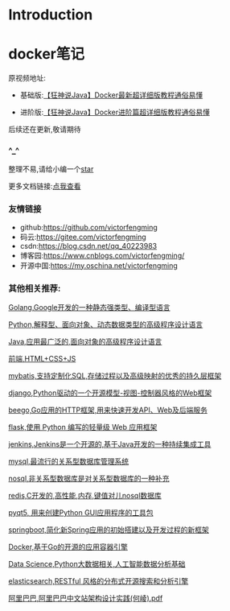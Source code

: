# Introduction

# docker笔记

原视频地址:


- 基础版:[【狂神说Java】Docker最新超详细版教程通俗易懂](https://www.bilibili.com/video/BV1og4y1q7M4?from=search&seid=282651075758888283)


- 进阶版:[【狂神说Java】Docker进阶篇超详细版教程通俗易懂](https://www.bilibili.com/video/BV1kv411q7Qc?from=search&seid=282651075758888283)


后续还在更新,敬请期待


### ^_^
整理不易,请给小编一个[star](https://gitee.com/victorfengming/course)

更多文档链接:[点我查看](http://victorfengming.gitee.io/course)


### 友情链接

- github:https://github.com/victorfengming
- 码云:https://gitee.com/victorfengming
- csdn:https://blog.csdn.net/qq_40223983
- 博客园:https://www.cnblogs.com/victorfengming/
- 开源中国:https://my.oschina.net/victorfengming



### 其他相关推荐:

[Golang,Google开发的一种静态强类型、编译型语言](http://victorfengming.gitee.io/course/go/index.html)

[Python,解释型、面向对象、动态数据类型的高级程序设计语言](http://victorfengming.gitee.io/course/python_book/index.html)

[Java,应用最广泛的,面向对象的高级程序设计语言](https://victorfengming.gitee.io/2020/02/28/Java-base-index/)

[前端,HTML+CSS+JS](http://victorfengming.gitee.io/course/front_page/index.html)

[mybatis,支持定制化SQL,存储过程以及高级映射的优秀的持久层框架](http://victorfengming.gitee.io/course/mybatis/index.html)

[django,Python驱动的一个开源模型-视图-控制器风格的Web框架](http://victorfengming.gitee.io/course/django/index.html)

[beego,Go应用的HTTP框架,用来快速开发API、Web及后端服务](http://victorfengming.gitee.io/course/beego/index.html)

[flask,使用 Python 编写的轻量级 Web 应用框架](http://victorfengming.gitee.io/course/flask/index.html)

[jenkins,Jenkins是一个开源的,基于Java开发的一种持续集成工具](http://victorfengming.gitee.io/course/jenkins/index.html)

[mysql,最流行的关系型数据库管理系统](http://victorfengming.gitee.io/course/mysql/index.html)

[nosql,非关系型数据库是对关系型数据库的一种补充](http://victorfengming.gitee.io/course/nosql/index.html)

[redis,C开发的,高性能,内存,键值对儿nosql数据库](http://victorfengming.gitee.io/course/redis/index.html)

[pyqt5,
用来创建Python GUI应用程序的工具包](http://victorfengming.gitee.io/course/pyqt5/index.html)

[springboot,简化新Spring应用的初始搭建以及开发过程的新框架](http://victorfengming.gitee.io/course/springboot/index.html)

[Docker,基于Go的开源的应用容器引擎](http://victorfengming.gitee.io/course/docker/index.html)

[Data Science,Python大数据相关,人工智能数据分析基础](http://victorfengming.gitee.io/course/data_science/index.html)

[elasticsearch,RESTful 风格的分布式开源搜索和分析引擎](http://victorfengming.gitee.io/course/elasticsearch/index.html)

[阿里巴巴,阿里巴巴中文站架构设计实践(何崚).pdf](http://victorfengming.gitee.io/course/alibaba/阿里巴巴中文站架构设计实践(何崚).pdf)